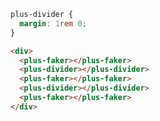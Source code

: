 ```css [style]
plus-divider {
  margin: 1rem 0;
}
```

```html [template]
<div>
  <plus-faker></plus-faker>
  <plus-divider></plus-divider>
  <plus-faker></plus-faker>
  <plus-divider></plus-divider>
  <plus-faker></plus-faker>
</div>
```
